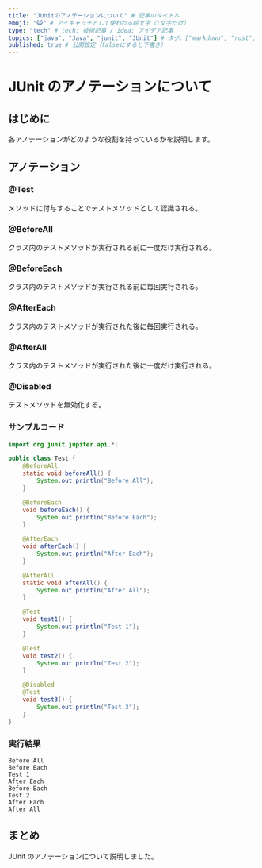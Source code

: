 ```yaml
---
title: "JUnitのアノテーションについて" # 記事のタイトル
emoji: "😺" # アイキャッチとして使われる絵文字（1文字だけ）
type: "tech" # tech: 技術記事 / idea: アイデア記事
topics: ["java", "Java", "junit", "JUnit"] # タグ。["markdown", "rust", "aws"]のように指定する
published: true # 公開設定（falseにすると下書き）
---
```


# JUnit のアノテーションについて

## はじめに

各アノテーションがどのような役割を持っているかを説明します。

## アノテーション

### @Test

メソッドに付与することでテストメソッドとして認識される。

### @BeforeAll

クラス内のテストメソッドが実行される前に一度だけ実行される。

### @BeforeEach

クラス内のテストメソッドが実行される前に毎回実行される。

### @AfterEach

クラス内のテストメソッドが実行された後に毎回実行される。

### @AfterAll

クラス内のテストメソッドが実行された後に一度だけ実行される。

### @Disabled

テストメソッドを無効化する。

### サンプルコード

```java
import org.junit.jupiter.api.*;

public class Test {
    @BeforeAll
    static void beforeAll() {
        System.out.println("Before All");
    }

    @BeforeEach
    void beforeEach() {
        System.out.println("Before Each");
    }

    @AfterEach
    void afterEach() {
        System.out.println("After Each");
    }

    @AfterAll
    static void afterAll() {
        System.out.println("After All");
    }

    @Test
    void test1() {
        System.out.println("Test 1");
    }

    @Test
    void test2() {
        System.out.println("Test 2");
    }

    @Disabled
    @Test
    void test3() {
        System.out.println("Test 3");
    }
}
```

### 実行結果

```text
Before All
Before Each
Test 1
After Each
Before Each
Test 2
After Each
After All
```

## まとめ

JUnit のアノテーションについて説明しました。